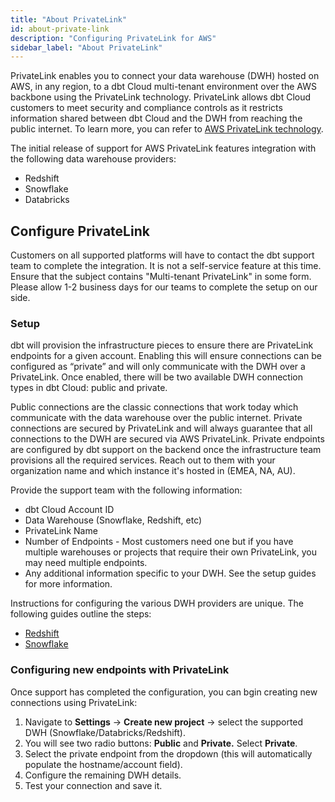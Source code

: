 ```yaml
---
title: "About PrivateLink"
id: about-private-link
description: "Configuring PrivateLink for AWS"
sidebar_label: "About PrivateLink"
---
```



PrivateLink enables you to connect your data warehouse (DWH) hosted on AWS, in any region, to a dbt Cloud multi-tenant environment over the AWS backbone using the PrivateLink technology. PrivateLink allows dbt Cloud customers to meet security and compliance controls as it restricts information shared between dbt Cloud and the DWH from reaching the public internet. To learn more, you can refer to [AWS PrivateLink technology](https://aws.amazon.com/privatelink/).

The initial release of support for AWS PrivateLink features integration with the following data warehouse providers:

- Redshift
- Snowflake
- Databricks

## Configure PrivateLink

Customers on all supported platforms will have to contact the dbt support team to complete the integration. It is not a self-service feature at this time. Ensure that the subject contains "Multi-tenant PrivateLink" in some form. Please allow 1-2 business days for our teams to complete the setup on our side. 

### Setup

dbt will provision the infrastructure pieces to ensure there are PrivateLink endpoints for a given account. Enabling this will ensure connections can be configured as “private” and will only communicate with the DWH over a PrivateLink. Once enabled, there will be two available DWH connection types in dbt Cloud: public and private. 

Public connections are the classic connections that work today which communicate with the data warehouse over the public internet. Private connections are secured by PrivateLink and will always guarantee that all connections to the DWH are secured via AWS PrivateLink. Private endpoints are configured by dbt support on the backend once the infrastructure team provisions all the required services. Reach out to them with your organization name and which instance it's hosted in (EMEA, NA, AU).  

Provide the support team with the following information: 

- dbt Cloud Account ID
- Data Warehouse (Snowflake, Redshift, etc)
- PrivateLink Name
- Number of Endpoints - Most customers need one but if you have multiple warehouses or projects that require their own PrivateLink, you may need multiple endpoints.
- Any additional information specific to your DWH. See the setup guides for more information.

Instructions for configuring the various DWH providers are unique. The following guides outline the steps:

- [Redshift](/redshift-privatelink)
- [Snowflake](/snowflake-privatelink)

### Configuring new endpoints with PrivateLink

Once support has completed the configuration, you can bgin creating new connections using PrivateLink: 

1. Navigate to **Settings** → **Create new project** → select the supported DWH (Snowflake/Databricks/Redshift). 
2. You will see two radio buttons: **Public** and **Private.** Select **Private**. 
3. Select the private endpoint from the dropdown (this will automatically populate the hostname/account field).
4. Configure the remaining DWH details.
5. Test your connection and save it.
